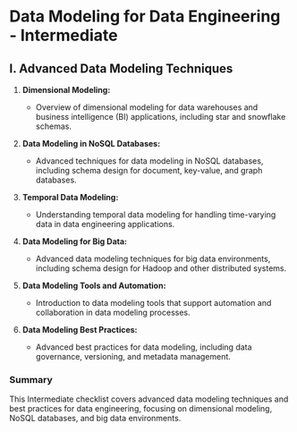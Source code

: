 # Data Modeling for Data Engineering - Intermediate

## I. Advanced Data Modeling Techniques

1. **Dimensional Modeling:** 
   - Overview of dimensional modeling for data warehouses and business intelligence (BI) applications, including star and snowflake schemas.

2. **Data Modeling in NoSQL Databases:** 
   - Advanced techniques for data modeling in NoSQL databases, including schema design for document, key-value, and graph databases.

3. **Temporal Data Modeling:** 
   - Understanding temporal data modeling for handling time-varying data in data engineering applications.

4. **Data Modeling for Big Data:** 
   - Advanced data modeling techniques for big data environments, including schema design for Hadoop and other distributed systems.

5. **Data Modeling Tools and Automation:** 
   - Introduction to data modeling tools that support automation and collaboration in data modeling processes.

6. **Data Modeling Best Practices:** 
   - Advanced best practices for data modeling, including data governance, versioning, and metadata management.

### Summary

This Intermediate checklist covers advanced data modeling techniques and best practices for data engineering, focusing on dimensional modeling, NoSQL databases, and big data environments.
